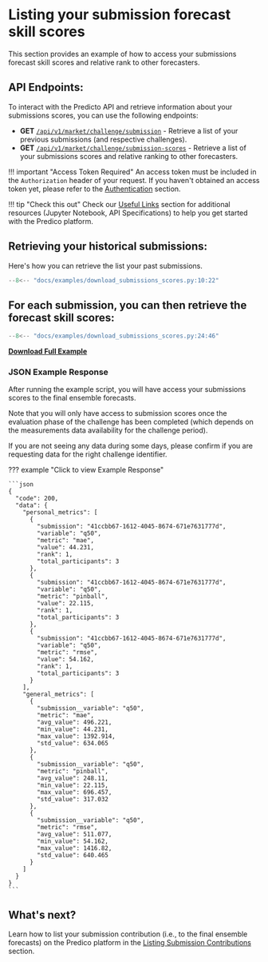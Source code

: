 # Listing your submission forecast skill scores

This section provides an example of how to access your submissions forecast skill scores and relative rank to other forecasters.

## API Endpoints:

To interact with the Predicto API and retrieve information about 
your submissions scores,
you can use the following endpoints:

- **GET** [`/api/v1/market/challenge/submission`](https://127.0.0.1/redoc/#tag/market/operation/get_market_session_submission) - Retrieve a list of your previous submissions (and respective challenges).
- **GET** [`/api/v1/market/challenge/submission-scores`](https://127.0.0.1/redoc/#tag/market/operation/get_market_session_submission_scores) - Retrieve a list of your submissions scores and relative ranking to other forecasters.

!!! important "Access Token Required"
    An access token must be included in the `Authorization` header of your request. If you haven't obtained an access token yet, please refer to the [Authentication](authentication.md) section.

!!! tip "Check this out"
    Check our [Useful Links](useful_links.md) section for additional resources (Jupyter Notebook, API Specifications) to help you get started with the Predico platform.


## Retrieving your historical submissions:

Here's how you can retrieve the list your past submissions.

```python title="download_submissions_scores.py"
--8<-- "docs/examples/download_submissions_scores.py:10:22"
```

## For each submission, you can then retrieve the forecast skill scores:

```python title="download_submissions_scores.py"
--8<-- "docs/examples/download_submissions_scores.py:24:46"
```


<a href="../examples/download_submissions_scores.py" download="download_submissions_scores.py"><b>Download Full Example</b></a>


### JSON Example Response 

After running the example script, you will have access your submissions scores to the final ensemble forecasts.

Note that you will only have access to submission scores once the evaluation phase of the challenge has been completed (which depends on the measurements data availability for the challenge period).

If you are not seeing any data during some days, please confirm if you are requesting data for the right challenge identifier. 



??? example "Click to view Example Response"

    ```json
    {
      "code": 200,
      "data": {
        "personal_metrics": [
          {
            "submission": "41ccbb67-1612-4045-8674-671e7631777d",
            "variable": "q50",
            "metric": "mae",
            "value": 44.231,
            "rank": 1,
            "total_participants": 3
          },
          {
            "submission": "41ccbb67-1612-4045-8674-671e7631777d",
            "variable": "q50",
            "metric": "pinball",
            "value": 22.115,
            "rank": 1,
            "total_participants": 3
          },
          {
            "submission": "41ccbb67-1612-4045-8674-671e7631777d",
            "variable": "q50",
            "metric": "rmse",
            "value": 54.162,
            "rank": 1,
            "total_participants": 3
          }
        ],
        "general_metrics": [
          {
            "submission__variable": "q50",
            "metric": "mae",
            "avg_value": 496.221,
            "min_value": 44.231,
            "max_value": 1392.914,
            "std_value": 634.065
          },
          {
            "submission__variable": "q50",
            "metric": "pinball",
            "avg_value": 248.11,
            "min_value": 22.115,
            "max_value": 696.457,
            "std_value": 317.032
          },
          {
            "submission__variable": "q50",
            "metric": "rmse",
            "avg_value": 511.077,
            "min_value": 54.162,
            "max_value": 1416.82,
            "std_value": 640.465
          }
        ]
      }
    }
    ```

## What's next?

Learn how to list your submission contribution (i.e., to the final ensemble forecasts) on the Predico platform in the [Listing Submission Contributions](listing_submissions_contributions.md) section.
